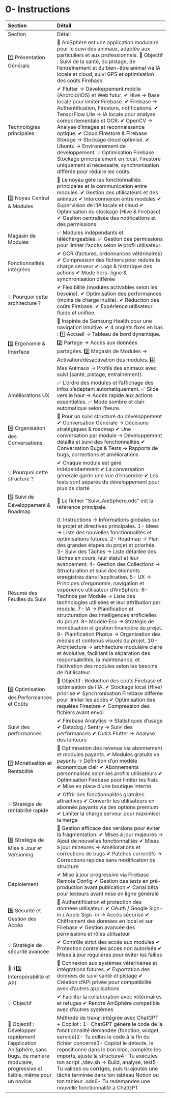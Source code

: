 # 0- Instructions

| Section                                                                                                                                    | Détail                                                                                                                                                                                                                                                                                                                                                                                                                                                                                                                                                                                                                                                                                                                                                                                                                                                                                                                                                                                                                                      |
|:-------------------------------------------------------------------------------------------------------------------------------------------|:--------------------------------------------------------------------------------------------------------------------------------------------------------------------------------------------------------------------------------------------------------------------------------------------------------------------------------------------------------------------------------------------------------------------------------------------------------------------------------------------------------------------------------------------------------------------------------------------------------------------------------------------------------------------------------------------------------------------------------------------------------------------------------------------------------------------------------------------------------------------------------------------------------------------------------------------------------------------------------------------------------------------------------------------|
| Section                                                                                                                                    | Détail                                                                                                                                                                                                                                                                                                                                                                                                                                                                                                                                                                                                                                                                                                                                                                                                                                                                                                                                                                                                                                      |
| 1️⃣ Présentation Générale                                                                                                                   | 📌 AniSphère est une application modulaire pour le suivi des animaux, adaptée aux particuliers et aux professionnels. 🎯 Objectif : Suivi de la santé, du pistage, de l’entraînement et du bien-être animal via IA locale et cloud, suivi GPS et optimisation des coûts Firebase.                                                                                                                                                                                                                                                                                                                                                                                                                                                                                                                                                                                                                                                                                                                                                           |
| Technologies principales                                                                                                                   | ✔ Flutter → Développement mobile (Android/iOS) et Web futur. ✔ Hive → Base locale pour limiter Firebase. ✔ Firebase → Authentification, Firestore, notifications. ✔ TensorFlow Lite → IA locale pour analyse comportementale et OCR. ✔ OpenCV → Analyse d’images et reconnaissance optique. ✔ Cloud Firestore & Firebase Storage → Stockage cloud optimisé. ✔ Ubuntu → Environnement de développement. 💡 Optimisation Firebase : Stockage principalement en local, Firestore uniquement si nécessaire, synchronisation différée pour réduire les coûts.                                                                                                                                                                                                                                                                                                                                                                                                                                                                                    |
| 2️⃣ Noyau Central & Modules                                                                                                                 | 📌 Le noyau gère les fonctionnalités principales et la communication entre modules. ✔ Gestion des utilisateurs et des animaux ✔ Interconnexion entre modules ✔ Supervision de l’IA locale et cloud ✔ Optimisation du stockage (Hive & Firebase) ✔ Gestion centralisée des notifications et des permissions                                                                                                                                                                                                                                                                                                                                                                                                                                                                                                                                                                                                                                                                                                                                  |
| Magasin de Modules                                                                                                                         | ✅ Modules indépendants et téléchargeables. ✅ Gestion des permissions pour limiter l’accès selon le profil utilisateur.                                                                                                                                                                                                                                                                                                                                                                                                                                                                                                                                                                                                                                                                                                                                                                                                                                                                                                                    |
| Fonctionnalités intégrées                                                                                                                  | ✔ OCR (factures, ordonnances vétérinaires) ✔ Compression des fichiers pour réduire la charge serveur ✔ Logs & historique des actions ✔ Mode hors-ligne & synchronisation différée                                                                                                                                                                                                                                                                                                                                                                                                                                                                                                                                                                                                                                                                                                                                                                                                                                                           |
| 💡 Pourquoi cette architecture ?                                                                                                           | ✔ Flexibilité (modules activables selon les besoins). ✔ Optimisation des performances (moins de charge inutile). ✔ Réduction des coûts Firebase. ✔ Expérience utilisateur fluide et unifiée.                                                                                                                                                                                                                                                                                                                                                                                                                                                                                                                                                                                                                                                                                                                                                                                                                                                |
| 3️⃣ Ergonomie & Interface                                                                                                                   | 📌 Inspirée de Samsung Health pour une navigation intuitive. ✔ 4 onglets fixes en bas : 1️⃣ Accueil → Tableau de bord dynamique. 2️⃣ Partage → Accès aux données partagées. 3️⃣ Magasin de Modules → Activation/désactivation des modules. 4️⃣ Mes Animaux → Profils des animaux avec suivi (santé, pistage, entraînement).                                                                                                                                                                                                                                                                                                                                                                                                                                                                                                                                                                                                                                                                                                                     |
| Améliorations UX                                                                                                                           | ✅ L’ordre des modules et l’affichage des infos s’adaptent automatiquement. ✅ Slide vers le haut → Accès rapide aux actions essentielles. ✅ Mode sombre et clair automatique selon l’heure.                                                                                                                                                                                                                                                                                                                                                                                                                                                                                                                                                                                                                                                                                                                                                                                                                                               |
| 4️⃣ Organisation des Conversations                                                                                                          | 📌 Pour un suivi structuré du développement ✔ Conversation Générale → Décisions stratégiques & roadmap ✔ Une conversation par module → Développement détaillé et suivi des fonctionnalités ✔ Conversation Bugs & Tests → Rapports de bugs, corrections et améliorations                                                                                                                                                                                                                                                                                                                                                                                                                                                                                                                                                                                                                                                                                                                                                                     |
| 💡 Pourquoi cette structure ?                                                                                                              | ✔ Chaque module est géré indépendamment ✔ La conversation générale garde une vue d’ensemble ✔ Les tests sont séparés du développement pour plus de clarté                                                                                                                                                                                                                                                                                                                                                                                                                                                                                                                                                                                                                                                                                                                                                                                                                                                                                   |
| 5️⃣ Suivi de Développement & Roadmap                                                                                                        | 📌 Le fichier "Suivi_AniSphere.ods" est la référence principale.                                                                                                                                                                                                                                                                                                                                                                                                                                                                                                                                                                                                                                                                                                                                                                                                                                                                                                                                                                            |
| Résumé des Feuilles du Suivi                                                                                                               | 0. Instructions → Informations globales sur le projet et directives principales. 1- Idees → Liste des nouvelles fonctionnalités et optimisations futures. 2- Roadmap → Plan des grandes étapes du projet et priorités. 3- Suivi des Tâches  → Liste détaillée des tâches en cours, leur statut et leur avancement.  4- Gestion des Collections → Structuration et suivi des éléments enregistrés dans l’application. 5- UX  → Principes d’ergonomie, navigation et expérience utilisateur d’AniSphère. 6- Technos par Module → Liste des technologies utilisées et leur attribution par module.  7- IA → Planification et structuration des intelligences artificielles du projet. 8- Modèle Éco → Stratégie de monétisation et gestion financière du projet. 9- Planification Photos → Organisation des médias et contenus visuels du projet. 10- Architecture → architecture modulaire claire et évolutive, facilitant la séparation des responsabilités, la maintenance, et l’activation des modules selon les besoins de l’utilisateur. |
| 6️⃣ Optimisation des Performances et Coûts                                                                                                  | 📌 Objectif : Réduction des coûts Firebase et optimisation de l’IA. ✔ Stockage local (Hive) priorisé ✔ Synchronisation Firebase différée pour limiter les accès ✔ Optimisation des requêtes Firestore ✔ Compression des fichiers avant envoi                                                                                                                                                                                                                                                                                                                                                                                                                                                                                                                                                                                                                                                                                                                                                                                                |
| Suivi des performances                                                                                                                     | ✔ Firebase Analytics → Statistiques d’usage ✔ Datadog / Sentry → Suivi des performances ✔ Outils Flutter → Analyse des lenteurs                                                                                                                                                                                                                                                                                                                                                                                                                                                                                                                                                                                                                                                                                                                                                                                                                                                                                                             |
| 7️⃣ Monétisation et Rentabilité                                                                                                             | 📌 Optimisation des revenus via abonnement et modules payants. ✔ Modules gratuits vs payants → Définition d’un modèle économique clair ✔ Abonnements personnalisés selon les profils utilisateurs ✔ Optimisation Firebase pour limiter les frais ✔ Mise en place d’une boutique interne                                                                                                                                                                                                                                                                                                                                                                                                                                                                                                                                                                                                                                                                                                                                                     |
| 💡 Stratégie de rentabilité rapide                                                                                                         | ✔ Offrir des fonctionnalités gratuites attractives ✔ Convertir les utilisateurs en abonnés payants via des options premium ✔ Limiter la charge serveur pour maximiser la marge                                                                                                                                                                                                                                                                                                                                                                                                                                                                                                                                                                                                                                                                                                                                                                                                                                                              |
| 8️⃣ Stratégie de Mise à Jour et Versioning                                                                                                  | 📌 Gestion efficace des versions pour éviter la fragmentation. ✔ Mises à jour majeures → Ajout de nouvelles fonctionnalités ✔ Mises à jour mineures → Améliorations et corrections de bugs ✔ Patches correctifs → Corrections rapides sans modification de structure                                                                                                                                                                                                                                                                                                                                                                                                                                                                                                                                                                                                                                                                                                                                                                        |
| Déploiement                                                                                                                                | ✔ Mise à jour progressive via Firebase Remote Config ✔ Gestion des tests en pré-production avant publication ✔ Canal bêta pour testeurs avant mise en ligne générale                                                                                                                                                                                                                                                                                                                                                                                                                                                                                                                                                                                                                                                                                                                                                                                                                                                                        |
| 9️⃣ Sécurité et Gestion des Accès                                                                                                           | 📌 Authentification et protection des données utilisateur. ✔ OAuth / Google Sign-in / Apple Sign-in → Accès sécurisé ✔ Chiffrement des données en local et sur Firebase ✔ Gestion avancée des permissions et rôles utilisateur                                                                                                                                                                                                                                                                                                                                                                                                                                                                                                                                                                                                                                                                                                                                                                                                              |
| 💡 Stratégie de sécurité avancée                                                                                                           | ✔ Contrôle strict des accès aux modules ✔ Protection contre les accès non autorisés ✔ Mises à jour régulières pour éviter les failles                                                                                                                                                                                                                                                                                                                                                                                                                                                                                                                                                                                                                                                                                                                                                                                                                                                                                                       |
| 🔹 10️⃣ Interopérabilité et API                                                                                                             | 📌 Connexion aux systèmes vétérinaires et intégrations futures. ✔ Exportation des données de suivi santé et pistage ✔ Création d’API privée pour compatibilité avec d’autres applications                                                                                                                                                                                                                                                                                                                                                                                                                                                                                                                                                                                                                                                                                                                                                                                                                                                   |
| 💡 Objectif                                                                                                                                | ✔ Faciliter la collaboration avec vétérinaires et refuges ✔ Rendre AniSphère compatible avec d’autres systèmes                                                                                                                                                                                                                                                                                                                                                                                                                                                                                                                                                                                                                                                                                                                                                                                                                                                                                                                              |
| 🎯 Objectif : Développer rapidement l’application AniSphère, sans bugs, de manière modulaire, progressive et lisible, même pour un novice. | Méthode de travail intégrée avec ChatGPT + Copilot : 1- ChatGPT génère le code de la fonctionnalité demandée (fonction, widget, service)2- Tu colles le code à la fin du fichier concerné3- Copilot le détecte, le repositionne dans le bon bloc, complète les imports, ajuste la structure4- Tu exécutes ton script ./dev.sh → Build, analyse, test5- Tu valides ou corriges, puis tu ajoutes une tâche terminée dans ton tableau Notion ou ton tableur .ods6- Tu redemandes une nouvelle fonctionnalité à ChatGPT                                                                                                                                                                                                                                                                                                                                                                                                                                                                                                                         |